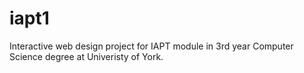iapt1
=====

Interactive web design project for IAPT module in 3rd year Computer Science degree at Univeristy of York.
